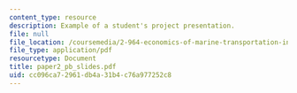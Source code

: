 ```yaml
---
content_type: resource
description: Example of a student's project presentation.
file: null
file_location: /coursemedia/2-964-economics-of-marine-transportation-industries-fall-2006/cc096ca72961db4a31b4c76a977252c8_paper2_pb_slides.pdf
file_type: application/pdf
resourcetype: Document
title: paper2_pb_slides.pdf
uid: cc096ca7-2961-db4a-31b4-c76a977252c8
---
```

